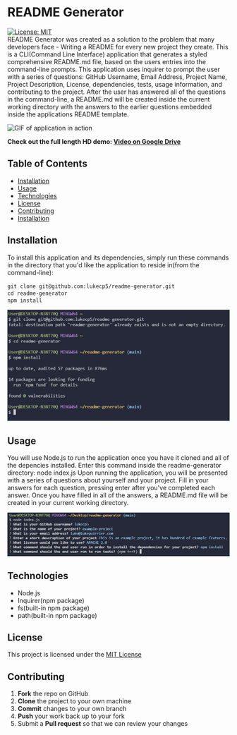 # **README Generator**
[![License: MIT](https://img.shields.io/badge/License-MIT-yellow.svg)](https://opensource.org/licenses/MIT)     
README Generator was created as a solution to the problem that many developers face - Writing a README for every new project they create. This is a CLI(Command Line Interface) application that generates a styled comprehensive README.md file, based on the users entries into the command-line prompts. This application uses inquirer to prompt the user with a series of questions: GitHub Username, Email Address, Project Name, Project Description, License, dependencies, tests, usage information, and contributing to the project. After the user has answered all of the questions in the command-line, a README.md will be created inside the current working directory with the answers to the earlier questions embedded inside the applications README template.

![GIF of application in action](https://github.com/lukecp5/readme-generator/blob/main/assets/short-gif.gif?raw=true)    

**Check out the full length HD demo: [Video on Google Drive](https://drive.google.com/file/d/1pD0oA3IqcJjABWIhmss4MdgOcQwhe0Tl/view)**
## Table of Contents
* [Installation](#installation)
* [Usage](#installation)
* [Technologies](#technologies)
* [License](#installation)
* [Contributing](#installation)
* [Installation](#installation)

## Installation
To install this application and its dependencies, simply run these commands in the directory that you'd like the application to reside in(from the command-line):
```
git clone git@github.com:lukecp5/readme-generator.git
cd readme-generator
npm install     
```
![readme-generator Installation](https://github.com/lukecp5/readme-generator/blob/main/assets/install-example.png?raw=true)

## Usage
You will use Node.js to run the application once you have it cloned and all of the depencies installed. Enter this command inside the readme-generator directory:
  node index.js
Upon running the application, you will be presented with a series of questions about yourself and your project. Fill in your answers for each question, pressing enter after you've completed each answer. Once you have filled in all of the answers, a README.md file will be created in your current working directory.

![Usage Example screenshot](https://github.com/lukecp5/readme-generator/blob/main/assets/usage-2.png?raw=true)

## Technologies
  - Node.js
  - Inquirer(npm package)
  - fs(built-in npm package)
  - path(built-in npm package)

## License 
This project is licensed under the [MIT License](https://opensource.org/licenses/MIT)

## Contributing
 1. **Fork** the repo on GitHub
 2. **Clone** the project to your own machine
 3. **Commit** changes to your own branch
 4. **Push** your work back up to your fork
 5. Submit a **Pull request** so that we can review your changes
